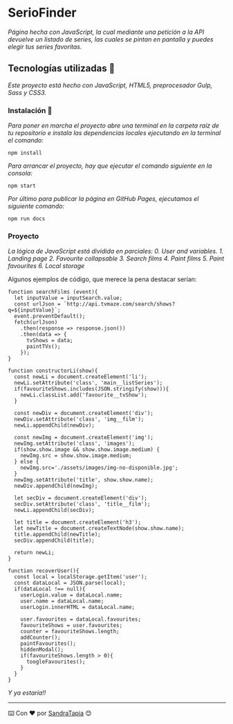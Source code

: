 # SerioFinder

_Página hecha con JavaScript, la cual mediante una petición a la API devuelve un listado de series, las cuales se pintan en pantalla y puedes elegir tus series favoritas._

## Tecnologías utilizadas 🚀

_Este proyecto está hecho con JavaScript, HTML5, preprocesador Gulp, Sass y CSS3._

### Instalación 🔧

_Para poner en marcha el proyecto abre una terminal en la carpeta raíz de tu repositorio e instala las dependencias locales ejecutando en la terminal el comando:_

```
npm install
```

_Para arrancar el proyecto, hay que ejecutar el comando siguiente en la consola:_

```
npm start
```

_Por último para publicar la página en GitHub Pages, ejecutamos el siguiente comando:_

```
npm run docs
```

### Proyecto
_La lógica de JavaScript está dividida en parciales:_
*0. User and variables.*
*1. Landing page*
*2. Favourite collapsable*
*3. Search films*
*4. Paint films*
*5. Paint favourites*
*6. Local storage*

Algunos ejemplos de código, que merece la pena destacar serían:

```
function searchFilms (event){
  let inputValue = inputSearch.value;
  const urlJson = `http://api.tvmaze.com/search/shows?q=${inputValue}`;
  event.preventDefault();
  fetch(urlJson)
    .then(response => response.json())
    .then(data => {
      tvShows = data;
      paintTVs();
    });
}
```
```
function constructorLi(show){
  const newLi = document.createElement('li');
  newLi.setAttribute('class', 'main__listSeries');
  if(favouriteShows.includes(JSON.stringify(show))){
    newLi.classList.add('favourite__tvShow');
  }

  const newDiv = document.createElement('div');
  newDiv.setAttribute('class', 'img__film');
  newLi.appendChild(newDiv);

  const newImg = document.createElement('img');
  newImg.setAttribute('class', 'images');
  if(show.show.image && show.show.image.medium) {
    newImg.src = show.show.image.medium;
  } else {
    newImg.src='./assets/images/img-no-disponible.jpg';
  }
  newImg.setAttribute('title', show.show.name);
  newDiv.appendChild(newImg);

  let secDiv = document.createElement('div');
  secDiv.setAttribute('class', 'title__film');
  newLi.appendChild(secDiv);

  let title = document.createElement('h3');
  let newTitle = document.createTextNode(show.show.name);
  title.appendChild(newTitle);
  secDiv.appendChild(title);

  return newLi;
}
```
```
function recoverUser(){
  const local = localStorage.getItem('user');
  const dataLocal = JSON.parse(local);
  if(dataLocal !== null){
    userLogin.value = dataLocal.name;
    user.name = dataLocal.name;
    userLogin.innerHTML = dataLocal.name;

    user.favourites = dataLocal.favourites;
    favouriteShows = user.favourites;
    counter = favouriteShows.length;
    addCounter();
    paintFavourites();
    hiddenModal();
    if(favouriteShows.length > 0){
      toogleFavourites();
    }
  }
}
```

_Y ya estaría!!_

---
⌨️ Con ❤️ por [SandraTapia](https://github.com/sandratapia) 😊

